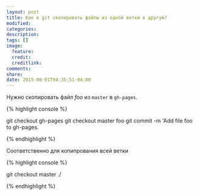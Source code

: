 ```yaml
---
layout: post
title: Как в git скопировать файлы из одной ветки в другую?
modified:
categories:
description:
tags: []
image:
  feature:
  credit:
  creditlink:
comments:
share:
date: 2015-08-01T04:35:51-04:00
---
```


Нужно скопировать файл _foo_ из `master` в `gh-pages`.

{% highlight console %}

git checkout gh-pages
git checkout master foo
git commit -m 'Add file foo to gh-pages.

{% endhighlight %}

Соответственно для копипрования всей ветки

{% highlight console %}

git checkout master ./

{% endhighlight %}
